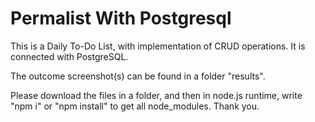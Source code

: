 # Permalist With Postgresql
This is a Daily To-Do List, with implementation of CRUD operations. It is connected with PostgreSQL.

The outcome screenshot(s) can be found in a folder "results".

Please download the files in a folder, and then in node.js runtime, write "npm i" or "npm install" to get all node_modules. Thank you.
